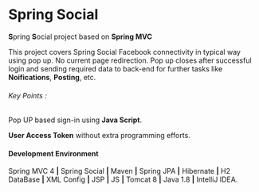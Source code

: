 # Spring Social
**S**pring **S**ocial project based on **Spring MVC**

This project covers Spring Social Facebook connectivity in typical way using pop up. No current page redirection. Pop up closes after successful login and sending required data to back-end for further tasks like **Noifications**, **Posting**, etc.

###### Key Points : 
Pop UP based sign-in using **Java Script**.

**User Access Token** without extra programming efforts.

#### Development Environment

Spring MVC 4 **|** Spring Social **|** Maven **|** Spring JPA **|** Hibernate **|** H2 DataBase **|** XML Config **|** JSP **|** JS **|** Tomcat 8 **|** Java 1.8 **|** IntelliJ IDEA.
